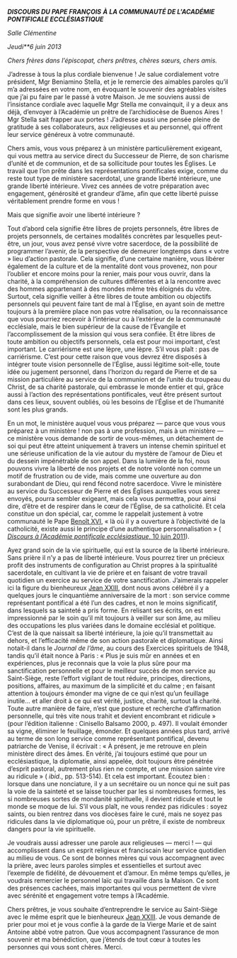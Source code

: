 ***DISCOURS DU PAPE FRANÇOIS*** ***À*** ***LA COMMUNAUTÉ DE L'ACADÉMIE PONTIFICALE ECCLÉSIASTIQUE***

*Salle Clémentine*

*Jeudi**6 juin 2013*

*Chers frères dans l’épiscopat, chers prêtres, chères sœurs, chers amis.*

J’adresse à tous la plus cordiale bienvenue ! Je salue cordialement votre président, Mgr Beniamino Stella, et je le remercie des aimables paroles qu’il m’a adressées en votre nom, en évoquant le souvenir des agréables visites que j’ai pu faire par le passé à votre Maison. Je me souviens aussi de l’insistance cordiale avec laquelle Mgr Stella me convainquit, il y a deux ans déjà, d’envoyer à l’Académie un prêtre de l’archidiocèse de Buenos Aires ! Mgr Stella sait frapper aux portes ! J’adresse aussi une pensée pleine de gratitude à ses collaborateurs, aux religieuses et au personnel, qui offrent leur service généreux à votre communauté.

Chers amis, vous vous préparez à un ministère particulièrement exigeant, qui vous mettra au service direct du Successeur de Pierre, de son charisme d’unité et de communion, et de sa sollicitude pour toutes les Églises. Le travail que l’on prête dans les représentations pontificales exige, comme du reste tout type de ministère sacerdotal, une grande liberté intérieure, une grande liberté intérieure. Vivez ces années de votre préparation avec engagement, générosité et grandeur d’âme, afin que cette liberté puisse véritablement prendre forme en vous !

Mais que signifie avoir une liberté intérieure ?

Tout d’abord cela signifie être libres de projets personnels, être libres de projets personnels, de certaines modalités concrètes par lesquelles peut-être, un jour, vous avez pensé vivre votre sacerdoce, de la possibilité de programmer l’avenir, de la perspective de demeurer longtemps dans « votre » lieu d’action pastorale. Cela signifie, d’une certaine manière, vous libérer également de la culture et de la mentalité dont vous provenez, non pour l’oublier et encore moins pour la renier, mais pour vous ouvrir, dans la charité, à la compréhension de cultures différentes et à la rencontre avec des hommes appartenant à des mondes même très éloignés du vôtre. Surtout, cela signifie veiller à être libres de toute ambition ou objectifs personnels qui peuvent faire tant de mal à l’Église, en ayant soin de mettre toujours à la première place non pas votre réalisation, ou la reconnaissance que vous pourriez recevoir à l’intérieur ou à l’extérieur de la communauté ecclésiale, mais le bien supérieur de la cause de l’Évangile et l’accomplissement de la mission qui vous sera confiée. Et être libres de toute ambition ou objectifs personnels, cela est pour moi important, c’est important. Le carriérisme est une lèpre, une lèpre. S’il vous plaît : pas de carriérisme. C’est pour cette raison que vous devrez être disposés à intégrer toute vision personnelle de l’Église, aussi légitime soit-elle, toute idée ou jugement personnel, dans l’horizon du regard de Pierre et de sa mission particulière au service de la communion et de l’unité du troupeau du Christ, de sa charité pastorale, qui embrasse le monde entier et qui, grâce aussi à l’action des représentations pontificales, veut être présent surtout dans ces lieux, souvent oubliés, où les besoins de l’Église et de l’humanité sont les plus grands.

En un mot, le ministère auquel vous vous préparez — parce que vous vous préparez à un ministère ! non pas à une profession, mais à un ministère — ce ministère vous demande de sortir de vous-mêmes, un détachement de soi qui peut être atteint uniquement à travers un intense chemin spirituel et une sérieuse unification de la vie autour du mystère de l’amour de Dieu et du dessein impénétrable de son appel. Dans la lumière de la foi, nous pouvons vivre la liberté de nos projets et de notre volonté non comme un motif de frustration ou de vide, mais comme une ouverture au don surabondant de Dieu, qui rend fécond notre sacerdoce. Vivre le ministère au service du Successeur de Pierre et des Églises auxquelles vous serez envoyés, pourra sembler exigeant, mais cela vous permettra, pour ainsi dire, d’être et de respirer dans le cœur de l’Église, de sa catholicité. Et cela constitue un don spécial, car, comme le rappelait justement à votre communauté le Pape [Benoît XVI](http://www.vatican.va/holy_father/benedict_xvi/index_fr.htm), « là où il y a ouverture à l’objectivité de la catholicité, existe aussi le principe d’une authentique personnalisation » ( [*Discours à l’Académie pontificale ecclésiastique*, 10 juin 2011](http://www.vatican.va/holy_father/benedict_xvi/speeches/2011/june/documents/hf_ben-xvi_spe_20110610_accademia-ecclesiastica_fr.html)).

Ayez grand soin de la vie spirituelle, qui est la source de la liberté intérieure. Sans prière il n’y a pas de liberté intérieure. Vous pourrez tirer un précieux profit des instruments de configuration au Christ propres à la spiritualité sacerdotale, en cultivant la vie de prière et en faisant de votre travail quotidien un exercice au service de votre sanctification. J’aimerais rappeler ici la figure du bienheureux [Jean XXIII](http://www.vatican.va/holy_father/john_xxiii/index_fr.htm), dont nous avons célébré il y a quelques jours le cinquantième anniversaire de la mort : son service comme représentant pontifical a été l’un des cadres, et non le moins significatif, dans lesquels sa sainteté a pris forme. En relisant ses écrits, on est impressionné par le soin qu’il mit toujours à veiller sur son âme, au milieu des occupations les plus variées dans le domaine ecclésial et politique. C’est de là que naissait sa liberté intérieure, la joie qu’il transmettait au dehors, et l’efficacité même de son action pastorale et diplomatique. Ainsi notait-il dans le *Journal de l’âme*, au cours des Exercices spirituels de 1948, tandis qu’il était nonce à Paris : « Plus je suis mûr en années et en expériences, plus je reconnais que la voie la plus sûre pour ma sanctification personnelle et pour le meilleur succès de mon service au Saint-Siège, reste l’effort vigilant de tout réduire, principes, directions, positions, affaires, au maximum de la simplicité et du calme ; en faisant attention à toujours émonder ma vigne de ce qui n’est qu’un feuillage inutile... et aller droit à ce qui est vérité, justice, charité, surtout la charité. Toute autre manière de faire, n’est que posture et recherche d’affirmation personnelle, qui très vite nous trahit et devient encombrant et ridicule » (pour l’édition italienne : Cinisello Balsamo 2000, p. 497). Il voulait émonder sa vigne, éliminer le feuillage, émonder. Et quelques années plus tard, arrivé au terme de son long service comme représentant pontifical, devenu patriarche de Venise, il écrivait : « À présent, je me retrouve en plein ministère direct des âmes. En vérité, j’ai toujours estimé que pour un ecclésiastique, la diplomatie, ainsi appelée, doit toujours être pénétrée d’esprit pastoral, autrement plus rien ne compte, et une mission sainte vire au ridicule » ( *ibid.*, pp. 513-514). Et cela est important. Écoutez bien : lorsque dans une nonciature, il y a un secrétaire ou un nonce qui ne suit pas la voie de la sainteté et se laisse toucher par les si nombreuses formes, les si nombreuses sortes de mondanité spirituelle, il devient ridicule et tout le monde se moque de lui. S’il vous plaît, ne vous rendez pas ridicules : soyez saints, ou bien rentrez dans vos diocèses faire le curé, mais ne soyez pas ridicules dans la vie diplomatique où, pour un prêtre, il existe de nombreux dangers pour la vie spirituelle.

Je voudrais aussi adresser une parole aux religieuses — merci ! — qui accomplissent dans un esprit religieux et franciscain leur service quotidien au milieu de vous. Ce sont de bonnes mères qui vous accompagnent avec la prière, avec leurs paroles simples et essentielles et surtout avec l’exemple de fidélité, de dévouement et d’amour. En même temps qu’elles, je voudrais remercier le personnel laïc qui travaille dans la Maison. Ce sont des présences cachées, mais importantes qui vous permettent de vivre avec sérénité et engagement votre temps à l’Académie.

Chers prêtres, je vous souhaite d’entreprendre le service au Saint-Siège avec le même esprit que le bienheureux [Jean XXIII](http://www.vatican.va/holy_father/john_xxiii/index_fr.htm). Je vous demande de prier pour moi et je vous confie à la garde de la Vierge Marie et de saint Antoine abbé votre patron. Que vous accompagnent l’assurance de mon souvenir et ma bénédiction, que j’étends de tout cœur à toutes les personnes qui vous sont chères. Merci.
